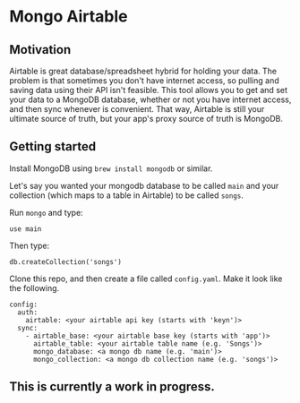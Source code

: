 Mongo Airtable
=============

Motivation
----------
Airtable is great database/spreadsheet hybrid for holding your data.  The
problem is that sometimes you don't have internet access, so pulling and
saving data using their API isn't feasible.  This tool allows you to
get and set your data to a MongoDB database, whether or not you have
internet access, and then sync whenever is convenient.  That way, Airtable
is still your ultimate source of truth, but your app's proxy source of
truth is MongoDB.

Getting started
----------
Install MongoDB using `brew install mongodb` or similar. 

Let's say you wanted your mongodb database to be called `main` and your
collection (which maps to a table in Airtable) to be called `songs`.

Run `mongo` and type:

    use main

Then type:

    db.createCollection('songs')

Clone this repo, and then create a file called `config.yaml`.  Make it
look like the following.

    config:
      auth:
        airtable: <your airtable api key (starts with 'keyn')>
      sync:
        - airtable_base: <your airtable base key (starts with 'app')>
          airtable_table: <your airtable table name (e.g. 'Songs')>
          mongo_database: <a mongo db name (e.g. 'main')>
          mongo_collection: <a mongo db collection name (e.g. 'songs')>

This is currently a work in progress.
-------------------------------------


